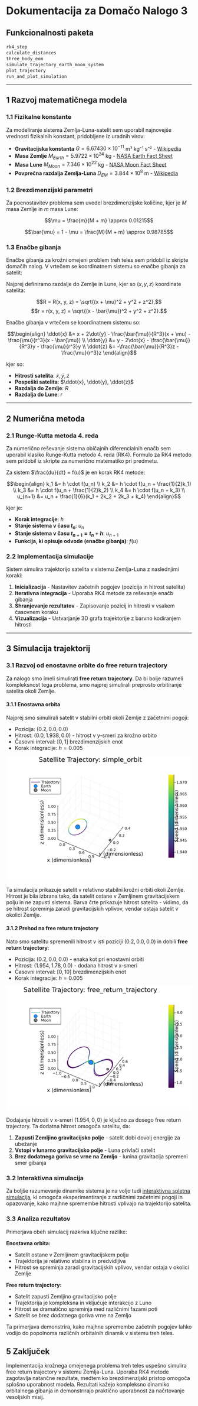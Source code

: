 # Dokumentacija za Domačo Nalogo 3

## Funkcionalnosti paketa

```@docs
rk4_step
calculate_distances
three_body_eom
simulate_trajectory_earth_moon_system
plot_trajectory
run_and_plot_simulation
```

---

## 1   Razvoj matematičnega modela

### 1.1   Fizikalne konstante

Za modeliranje sistema Zemlja-Luna-satelit sem uporabil najnovejše vrednosti fizikalnih konstant, pridobljene iz uradnih virov:

- **Gravitacijska konstanta** $G = 6.67430 \times 10^{-11}$ m³ kg⁻¹ s⁻² - [Wikipedia](https://en.wikipedia.org/wiki/Gravitational_constant)
- **Masa Zemlje** $M_{Earth} = 5.9722 \times 10^{24}$ kg - [NASA Earth Fact Sheet](https://nssdc.gsfc.nasa.gov/planetary/factsheet/earthfact.html)
- **Masa Lune** $M_{Moon} = 7.346 \times 10^{22}$ kg - [NASA Moon Fact Sheet](https://nssdc.gsfc.nasa.gov/planetary/factsheet/moonfact.html)
- **Povprečna razdalja Zemlja-Luna** $D_{EM} = 3.844 \times 10^8$ m - [Wikipedia](https://en.wikipedia.org/wiki/Lunar_distance)

### 1.2   Brezdimenzijski parametri

Za poenostavitev problema sem uvedel brezdimenzijske količine, kjer je $M$ masa Zemlje in $m$ masa Lune:

$$\mu = \frac{m}{M + m} \approx 0.01215$$

$$\bar{\mu} = 1 - \mu = \frac{M}{M + m} \approx 0.98785$$

### 1.3   Enačbe gibanja

Enačbe gibanja za krožni omejeni problem treh teles sem pridobil iz skripte domačih nalog. V vrtečem se koordinatnem sistemu so enačbe gibanja za satelit:

Najprej definiramo razdalje do Zemlje in Lune, kjer so $(x, y, z)$ koordinate satelita:

$$R = R(x, y, z) = \sqrt{(x + \mu)^2 + y^2 + z^2},$$
$$r = r(x, y, z) = \sqrt{(x - \bar{\mu})^2 + y^2 + z^2}.$$

Enačbe gibanja v vrtečem se koordinatnem sistemu so:

$$\begin{align}
\ddot{x} &= x + 2\dot{y} - \frac{\bar{\mu}}{R^3}(x + \mu) - \frac{\mu}{r^3}(x - \bar{\mu}) \\
\ddot{y} &= y - 2\dot{x} - \frac{\bar{\mu}}{R^3}y - \frac{\mu}{r^3}y \\
\ddot{z} &= -\frac{\bar{\mu}}{R^3}z - \frac{\mu}{r^3}z
\end{align}$$

kjer so:
- **Hitrosti satelita**: $\dot{x}, \dot{y}, \dot{z}$
- **Pospeški satelita**: $\ddot{x}, \ddot{y}, \ddot{z}$
- **Razdalja do Zemlje**: $R$
- **Razdalja do Lune**: $r$

---

## 2   Numerična metoda

### 2.1   Runge-Kutta metoda 4. reda

Za numerično reševanje sistema običajnih diferencialnih enačb sem uporabil klasiko Runge-Kutta metodo 4. reda (RK4). Formulo za RK4 metodo sem pridobil iz skripte za numerično matematiko pri predmetu.

Za sistem $\frac{du}{dt} = f(u)$ je en korak RK4 metode:

$$\begin{align}
k_1 &= h \cdot f(u_n) \\
k_2 &= h \cdot f(u_n + \frac{1}{2}k_1) \\
k_3 &= h \cdot f(u_n + \frac{1}{2}k_2) \\
k_4 &= h \cdot f(u_n + k_3) \\
u_{n+1} &= u_n + \frac{1}{6}(k_1 + 2k_2 + 2k_3 + k_4)
\end{align}$$

kjer je:
- **Korak integracije**: $h$
- **Stanje sistema v času $t_n$**: $u_n$
- **Stanje sistema v času $t_{n+1} = t_n + h$**: $u_{n+1}$
- **Funkcija, ki opisuje odvode (enačbe gibanja)**: $f(u)$

### 2.2   Implementacija simulacije

Sistem simulira trajektorijo satelita v sistemu Zemlja-Luna z naslednjimi koraki:

1. **Inicializacija** - Nastavitev začetnih pogojev (pozicija in hitrost satelita)
2. **Iterativna integracija** - Uporaba RK4 metode za reševanje enačb gibanja
3. **Shranjevanje rezultatov** - Zapisovanje pozicij in hitrosti v vsakem časovnem koraku
4. **Vizualizacija** - Ustvarjanje 3D grafa trajektorije z barvno kodiranjem hitrosti

---

## 3   Simulacija trajektorij

### 3.1   Razvoj od enostavne orbite do free return trajectory

Za nalogo smo imeli simulirati **free return trajectory**. Da bi bolje razumeli kompleksnost tega problema, smo najprej simulirali preprosto orbitiranje satelita okoli Zemlje.

#### 3.1.1   Enostavna orbita

Najprej smo simulirali satelit v stabilni orbiti okoli Zemlje z začetnimi pogoji:
- Pozicija: $(0.2, 0.0, 0.0)$
- Hitrost: $(0.0, 1.938, 0.0)$ - hitrost v y-smeri za krožno orbito
- Časovni interval: $[0, 1]$ brezdimenzijskih enot
- Korak integracije: $h = 0.005$

![Enostavna orbita](assets/trajectory_speed_simple_orbit.png)

Ta simulacija prikazuje satelit v relativno stabilni krožni orbiti okoli Zemlje. Hitrost je bila izbrana tako, da satelit ostane v Zemljinem gravitacijskem polju in ne zapusti sistema. Barva črte prikazuje hitrost satelita - vidimo, da se hitrost spreminja zaradi gravitacijskih vplivov, vendar ostaja satelit v okolici Zemlje.

#### 3.1.2   Prehod na free return trajectory

Nato smo satelitu spremenili hitrost v isti poziciji $(0.2, 0.0, 0.0)$ in dobili **free return trajectory**:
- Pozicija: $(0.2, 0.0, 0.0)$ - enaka kot pri enostavni orbiti
- Hitrost: $(1.954, 1.78, 0.0)$ - dodana hitrost v x-smeri
- Časovni interval: $[0, 10]$ brezdimenzijskih enot
- Korak integracije: $h = 0.005$

![Free Return Trajectory](assets/trajectory_speed_free_return_trajectory.png)

Dodajanje hitrosti v x-smeri $(1.954, 0, 0)$ je ključno za dosego free return trajectory. Ta dodatna hitrost omogoča satelitu, da:
1. **Zapusti Zemljino gravitacijsko polje** - satelit dobi dovolj energije za ubežanje
2. **Vstopi v lunarno gravitacijsko polje** - Luna privlači satelit
3. **Brez dodatnega goriva se vrne na Zemljo** - lunina gravitacija spremeni smer gibanja

### 3.2   Interaktivna simulacija

Za boljše razumevanje dinamike sistema je na voljo tudi [interaktivna spletna simulacija](assets/simulator.html), ki omogoča eksperimentiranje z različnimi začetnimi pogoji in opazovanje, kako majhne spremembe hitrosti vplivajo na trajektorijo satelita.

### 3.3   Analiza rezultatov

Primerjava obeh simulacij razkriva ključne razlike:

**Enostavna orbita:**
- Satelit ostane v Zemljinem gravitacijskem polju
- Trajektorija je relativno stabilna in predvidljiva
- Hitrost se spreminja zaradi gravitacijskih vplivov, vendar ostaja v okolici Zemlje

**Free return trajectory:**
- Satelit zapusti Zemljino gravitacijsko polje
- Trajektorija je kompleksna in vključuje interakcijo z Luno
- Hitrost se dramatično spreminja med različnimi fazami poti
- Satelit se brez dodatnega goriva vrne na Zemljo

Ta primerjava demonstrira, kako majhne spremembe začetnih pogojev lahko vodijo do popolnoma različnih orbitalnih dinamik v sistemu treh teles.

## 5   Zaključek

Implementacija krožnega omejenega problema treh teles uspešno simulira free return trajectory v sistemu Zemlja-Luna. Uporaba RK4 metode zagotavlja natančne rezultate, medtem ko brezdimenzijski pristop omogoča splošno uporabnost modela. Rezultati kažejo kompleksno dinamiko orbitalnega gibanja in demonstrirajo praktično uporabnost za načrtovanje vesoljskih misij. 

